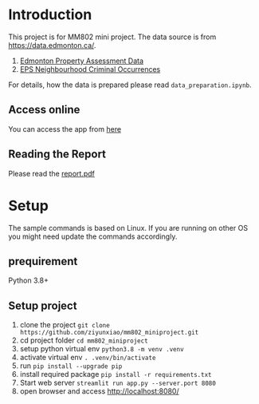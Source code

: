 # Introduction
This project is for MM802 mini project. 
The data source is from https://data.edmonton.ca/.

1. [Edmonton Property Assessment Data](https://data.edmonton.ca/City-Administration/Property-Assessment-Data-Current-Calendar-Year-/q7d6-ambg/data)
2. [EPS Neighbourhood Criminal Occurrences](https://dashboard.edmonton.ca/dataset/EPS-Neighbourhood-Criminal-Occurrences/xthe-mnvi/data)

For details, how the data is prepared please read `data_preparation.ipynb`.


## Access online
You can access the app from [here](https://share.streamlit.io/ziyunxiao/mm802_miniproject/app.py)


## Reading the Report
Please read the [report.pdf](./report.pdf)

# Setup
The sample commands is based on Linux. If you are running on other OS you might need update the commands accordingly.

## prequirement
Python 3.8+

## Setup project
1. clone the project `git clone https://github.com/ziyunxiao/mm802_miniproject.git`
2. cd project folder `cd mm802_miniproject`
3. setup python virtual env `python3.8 -m venv .venv`
4. activate virtual env `. .venv/bin/activate`
5. run `pip install --upgrade pip`
6. install required package `pip install -r requirements.txt`
7. Start web server `streamlit run app.py --server.port 8080`
8. open browser and access [http://localhost:8080/](http://localhost:8080/)

